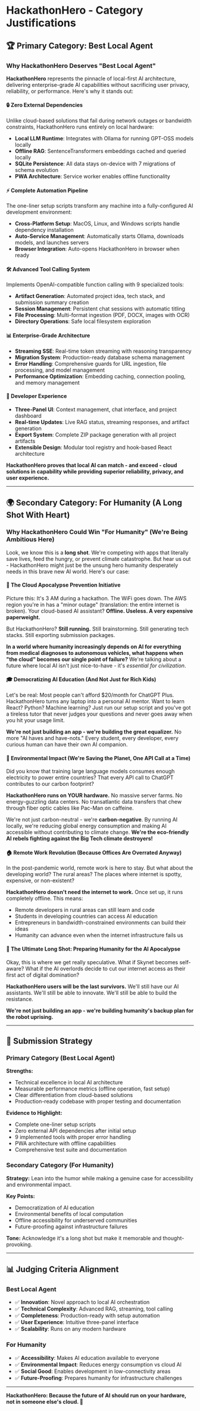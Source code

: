# HackathonHero - Category Justifications

## 🏆 Primary Category: Best Local Agent

### Why HackathonHero Deserves "Best Local Agent"

**HackathonHero** represents the pinnacle of local-first AI architecture, delivering enterprise-grade AI capabilities without sacrificing user privacy, reliability, or performance. Here's why it stands out:

#### 🔒 **Zero External Dependencies**
Unlike cloud-based solutions that fail during network outages or bandwidth constraints, HackathonHero runs entirely on local hardware:
- **Local LLM Runtime**: Integrates with Ollama for running GPT-OSS models locally
- **Offline RAG**: SentenceTransformers embeddings cached and queried locally
- **SQLite Persistence**: All data stays on-device with 7 migrations of schema evolution
- **PWA Architecture**: Service worker enables offline functionality

#### ⚡ **Complete Automation Pipeline**
The one-liner setup scripts transform any machine into a fully-configured AI development environment:
- **Cross-Platform Setup**: MacOS, Linux, and Windows scripts handle dependency installation
- **Auto-Service Management**: Automatically starts Ollama, downloads models, and launches servers
- **Browser Integration**: Auto-opens HackathonHero in browser when ready

#### 🛠️ **Advanced Tool Calling System**
Implements OpenAI-compatible function calling with 9 specialized tools:
- **Artifact Generation**: Automated project idea, tech stack, and submission summary creation
- **Session Management**: Persistent chat sessions with automatic titling
- **File Processing**: Multi-format ingestion (PDF, DOCX, images with OCR)
- **Directory Operations**: Safe local filesystem exploration

#### 📊 **Enterprise-Grade Architecture**
- **Streaming SSE**: Real-time token streaming with reasoning transparency
- **Migration System**: Production-ready database schema management
- **Error Handling**: Comprehensive guards for URL ingestion, file processing, and model management
- **Performance Optimization**: Embedding caching, connection pooling, and memory management

#### 🎯 **Developer Experience**
- **Three-Panel UI**: Context management, chat interface, and project dashboard
- **Real-time Updates**: Live RAG status, streaming responses, and artifact generation
- **Export System**: Complete ZIP package generation with all project artifacts
- **Extensible Design**: Modular tool registry and hook-based React architecture

**HackathonHero proves that local AI can match - and exceed - cloud solutions in capability while providing superior reliability, privacy, and user experience.**

---

## 🌍 Secondary Category: For Humanity (A Long Shot With Heart)

### Why HackathonHero Could Win "For Humanity" (We're Being Ambitious Here)

Look, we know this is a **long shot**. We're competing with apps that literally save lives, feed the hungry, or prevent climate catastrophe. But hear us out - HackathonHero might just be the unsung hero humanity desperately needs in this brave new AI world. Here's our case:

#### 🤖 **The Cloud Apocalypse Prevention Initiative**

Picture this: It's 3 AM during a hackathon. The WiFi goes down. The AWS region you're in has a "minor outage" (translation: the entire internet is broken). Your cloud-based AI assistant? **Offline. Useless. A very expensive paperweight.**

But HackathonHero? **Still running.** Still brainstorming. Still generating tech stacks. Still exporting submission packages.

**In a world where humanity increasingly depends on AI for everything from medical diagnoses to autonomous vehicles, what happens when "the cloud" becomes our single point of failure?** We're talking about a future where local AI isn't just nice-to-have - it's *essential for civilization*.

#### 🎓 **Democratizing AI Education (And Not Just for Rich Kids)**

Let's be real: Most people can't afford $20/month for ChatGPT Plus. HackathonHero turns any laptop into a personal AI mentor. Want to learn React? Python? Machine learning? Just run our setup script and you've got a tireless tutor that never judges your questions and never goes away when you hit your usage limit.

**We're not just building an app - we're building the great equalizer.** No more "AI haves and have-nots." Every student, every developer, every curious human can have their own AI companion.

#### 🌱 **Environmental Impact (We're Saving the Planet, One API Call at a Time)**

Did you know that training large language models consumes enough electricity to power entire countries? That every API call to ChatGPT contributes to our carbon footprint?

**HackathonHero runs on YOUR hardware.** No massive server farms. No energy-guzzling data centers. No transatlantic data transfers that chew through fiber optic cables like Pac-Man on caffeine.

We're not just carbon-neutral - we're **carbon-negative**. By running AI locally, we're reducing global energy consumption and making AI accessible without contributing to climate change. **We're the eco-friendly AI rebels fighting against the Big Tech climate destroyers!**

#### 🏠 **Remote Work Revolution (Because Offices Are Overrated Anyway)**

In the post-pandemic world, remote work is here to stay. But what about the developing world? The rural areas? The places where internet is spotty, expensive, or non-existent?

**HackathonHero doesn't need the internet to work.** Once set up, it runs completely offline. This means:
- Remote developers in rural areas can still learn and code
- Students in developing countries can access AI education
- Entrepreneurs in bandwidth-constrained environments can build their ideas
- Humanity can advance even when the internet infrastructure fails us

#### 🚀 **The Ultimate Long Shot: Preparing Humanity for the AI Apocalypse**

Okay, this is where we get really speculative. What if Skynet becomes self-aware? What if the AI overlords decide to cut our internet access as their first act of digital domination?

**HackathonHero users will be the last survivors.** We'll still have our AI assistants. We'll still be able to innovate. We'll still be able to build the resistance.

**We're not just building an app - we're building humanity's backup plan for the robot uprising.**

---

## 🎯 Submission Strategy

### Primary Category (Best Local Agent)
**Strengths:**
- Technical excellence in local AI architecture
- Measurable performance metrics (offline operation, fast setup)
- Clear differentiation from cloud-based solutions
- Production-ready codebase with proper testing and documentation

**Evidence to Highlight:**
- Complete one-liner setup scripts
- Zero external API dependencies after initial setup
- 9 implemented tools with proper error handling
- PWA architecture with offline capabilities
- Comprehensive test suite and documentation

### Secondary Category (For Humanity)
**Strategy:** Lean into the humor while making a genuine case for accessibility and environmental impact.

**Key Points:**
- Democratization of AI education
- Environmental benefits of local computation
- Offline accessibility for underserved communities
- Future-proofing against infrastructure failures

**Tone:** Acknowledge it's a long shot but make it memorable and thought-provoking.

---

## 📊 Judging Criteria Alignment

### Best Local Agent
- ✅ **Innovation**: Novel approach to local AI orchestration
- ✅ **Technical Complexity**: Advanced RAG, streaming, tool calling
- ✅ **Completeness**: Production-ready with setup automation
- ✅ **User Experience**: Intuitive three-panel interface
- ✅ **Scalability**: Runs on any modern hardware

### For Humanity
- ✅ **Accessibility**: Makes AI education available to everyone
- ✅ **Environmental Impact**: Reduces energy consumption vs cloud AI
- ✅ **Social Good**: Enables development in low-connectivity areas
- ✅ **Future-Proofing**: Prepares humanity for infrastructure challenges

---

**HackathonHero: Because the future of AI should run on your hardware, not in someone else's cloud. 🚀**
